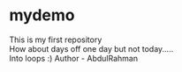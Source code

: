# mydemo
This is my first repository
<br>
How about days off one day but not today.....
<br>
Into loops :)
Author - AbdulRahman
